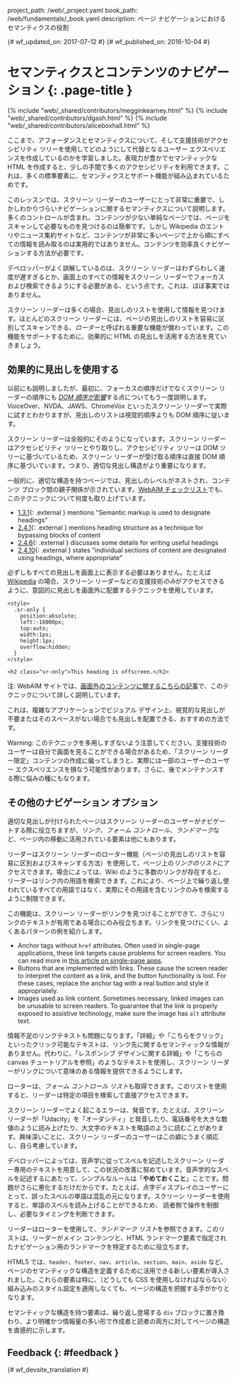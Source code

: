 project_path: /web/_project.yaml book_path: /web/fundamentals/_book.yaml description: ページ ナビゲーションにおけるセマンティクスの役割

{# wf_updated_on: 2017-07-12 #} {# wf_published_on: 2016-10-04 #}

# セマンティクスとコンテンツのナビゲーション {: .page-title }

{% include "web/_shared/contributors/megginkearney.html" %} {% include "web/_shared/contributors/dgash.html" %} {% include "web/_shared/contributors/aliceboxhall.html" %}

ここまで、アフォーダンスとセマンティクスについて、そして支援技術がアクセシビリティ ツリーを使用してどのようにして代替となるユーザー エクスペリエンスを作成しているのかを学習しました。表現力が豊かでセマンティックな HTML を作成すると、少しの手間で多くのアクセシビリティを利用できます。これは、多くの標準要素に、セマンティクスとサポート機能が組み込まれているためです。

このレッスンでは、スクリーン リーダーのユーザーにとって非常に重要で、しかしわかりづらいナビゲーションに関するセマンティクスについて説明します。多くのコントロールが含まれ、コンテンツが少ない単純なページでは、ページをスキャンして必要なものを見つけるのは簡単です。しかし Wikipedia のエントリやニュース集約サイトなど、コンテンツが非常に多いページで上から順にすべての情報を読み取るのは実用的ではありません。コンテンツを効率良くナビゲーションする方法が必要です。

デベロッパーがよく誤解しているのは、スクリーン リーダーはわずらわしく速度が遅すぎるとか、画面上のすべての情報をスクリーン リーダーでフォーカスおよび検索できるようにする必要がある、という点です。これは、ほぼ事実ではありません。

スクリーン リーダーは多くの場合、見出しのリストを使用して情報を見つけます。ほとんどのスクリーン リーダーには、ページの見出しのリストを容易に区別してスキャンできる、*ローター*と呼ばれる重要な機能が備わっています。この機能をサポートするために、効果的に HTML の見出しを活用する方法を見ていきましょう。

## 効果的に見出しを使用する

以前にも説明しましたが、最初に、フォーカスの順序だけでなくスクリーン リーダーの順序にも [*DOM 順序が影響*](/web/fundamentals/accessibility/focus/dom-order-matters)する点についてもう一度説明します。VoiceOver、NVDA、JAWS、ChromeVox といったスクリーン リーダーで実際に試すとわかりますが、見出しのリストは視覚的順序よりも DOM 順序に従います。

スクリーン リーダーは全般的にそのようになっています。スクリーン リーダーはアクセシビリティ ツリーとやり取りし、アクセシビリティ ツリーは DOM ツリーに基づいているため、スクリーン リーダーが受け取る順序は直接 DOM 順序に基づいています。つまり、適切な見出し構造がより重要になります。

一般的に、適切な構造を持つページでは、見出しのレベルがネストされ、コンテンツ ブロック間の親子関係が示されています。[WebAIM チェックリスト](http://webaim.org/standards/wcag/checklist)でも、このテクニックについて何度も取り上げています。

- [1.3.1](http://webaim.org/standards/wcag/checklist#sc1.3.1){: .external } mentions "Semantic markup is used to designate headings"
- [2.4.1](http://webaim.org/standards/wcag/checklist#sc2.4.1){: .external } mentions heading structure as a technique for bypassing blocks of content
- [2.4.6](http://webaim.org/standards/wcag/checklist#sc2.4.6){: .external } discusses some details for writing useful headings
- [2.4.10](http://webaim.org/standards/wcag/checklist#sc2.4.10){: .external } states "individual sections of content are designated using headings, where appropriate"

必ずしもすべての見出しを画面上に表示する必要はありません。たとえば [Wikipedia](https://www.wikipedia.org/) の場合、スクリーン リーダーなどの支援技術*のみ*がアクセスできるように、意図的に見出しを画面外に配置するテクニックを使用しています。

    <style>
      .sr-only {
        position:absolute;
        left:-10000px;
        top:auto;
        width:1px;
        height:1px;
        overflow:hidden;
      }
    </style>
    
    <h2 class="sr-only">This heading is offscreen.</h2>
    

注: WebAIM サイトでは、[画面外のコンテンツに関するこちらの記事](http://webaim.org/techniques/css/invisiblecontent/)で、このテクニックについて詳しく説明しています。

これは、複雑なアプリケーションでビジュアル デザイン上、視覚的な見出しが不要またはそのスペースがない場合でも見出しを配置できる、おすすめの方法です。

Warning: このテクニックを多用しすぎないよう注意してください。支援技術のユーザーは自分で画面を見ることができる場合があるため、「スクリーン リーダー限定」コンテンツの作成に偏ってしまうと、実際には一部のユーザーのユーザー エクスペリエンスを損なう可能性があります。さらに、後でメンテナンスする際に悩みの種にもなります。

## その他のナビゲーション オプション

適切な見出しが付けられたページはスクリーン リーダーのユーザーがナビゲートする際に役立ちますが、*リンク*、*フォーム コントロール*、*ランドマーク*など、ページ内の移動に活用されている要素は他にもあります。

リーダーはスクリーン リーダーのローター機能（ページの見出しのリストを容易に区別およびスキャンする方法）を使用して、ページ上の*リンクのリスト*にアクセスできます。場合によっては、Wiki のように多数のリンクが存在すると、リーダーはリンク内の用語を検索できます。これにより、ページ上で繰り返し使われているすべての用語ではなく、実際にその用語を含むリンクのみを検索するように制限できます。

この機能は、スクリーン リーダーがリンクを見つけることができて、さらにリンクのテキストが有用である場合にのみ役立ちます。リンクを見つけにくい、よくあるパターンの例を紹介します。

- Anchor tags without `href` attributes. Often used in single-page applications, these link targets cause problems for screen readers. You can read more in [this article on single-page apps](http://neugierig.org/software/blog/2014/02/single-page-app-links.html).
- Buttons that are implemented with links. These cause the screen reader to interpret the content as a link, and the button functionality is lost. For these cases, replace the anchor tag with a real button and style it appropriately.
- Images used as link content. Sometimes necessary, linked images can be unusable to screen readers. To guarantee that the link is properly exposed to assistive technology, make sure the image has `alt` attribute text.

情報不足のリンクテキストも問題になります。「詳細」や「こちらをクリック」といったクリック可能なテキストは、リンク先に関するセマンティックな情報がありません。代わりに、「レスポンシブ デザインに関する詳細」や「こちらの canvas チュートリアルを参照」のようなテキストを使用し、スクリーン リーダーがリンクについて意味のある情報を提供できるようにします。

ローターは、*フォーム コントロール リスト*も取得できます。このリストを使用すると、リーダーは特定の項目を検索して直接アクセスできます。

スクリーン リーダーでよく起こるエラーは、発音です。たとえば、スクリーン リーダーが「Udacity」を「オーダシティ」と発音したり、電話番号を大きな数値のように読み上げたり、大文字のテキストを略語のように読むことがあります。興味深いことに、スクリーン リーダーのユーザーはこの癖にうまく順応し、自ら考慮しています。

デベロッパーによっては、音声学に従ってスペルを記述したスクリーン リーダー専用のテキストを用意して、この状況の改善に努めています。音声学的なスペルを記述するにあたって、シンプルなルールは「**やめておくこと**」ことです。問題がさらに悪化するだけだからです。たとえば、点字ディスプレイのユーザーにとって、誤ったスペルの単語は混乱の元になります。スクリーン リーダーを使用すると、単語のスペルを読み上げることができるため、 読者側で操作を制御し、必要なタイミングを判断できます。

リーダーはローターを使用して、*ランドマーク リスト*を参照できます。このリストは、リーダーがメイン コンテンツと、HTML ランドマーク要素で指定されたナビゲーション用のランドマークを特定するために役立ちます。

HTML5 では、`header`、`footer`、`nav`、`article`、`section`、`main`、`aside` など、ページのセマンティックな構造を定義するために活用できる新しい要素が導入されました。これらの要素は特に、（どうしても CSS を使用しなければならない）組み込みのスタイル設定を適用しなくても、ページの構造を把握する手がかりとなります。

セマンティックな構造を持つ要素は、繰り返し登場する `div` ブロックに置き換わり、より明確かつ情報量の多い形で作成者と読者の両方に対してページの構造を直感的に示します。

## Feedback {: #feedback }

{# wf_devsite_translation #}